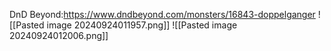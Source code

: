 DnD Beyond:https://www.dndbeyond.com/monsters/16843-doppelganger
![[Pasted image 20240924011957.png]]
![[Pasted image 20240924012006.png]]